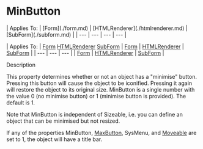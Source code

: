 




<h1 class="heading"><span class="name">MinButton</span></h1>
| Applies To: | [Form](./form.md) | [HTMLRenderer](./htmlrenderer.md) | [SubForm](./subform.md) |
| --- | --- | --- | ---  |

| Applies To: | [Form](./form.md) [HTMLRenderer](./htmlrenderer.md) [SubForm](./subform.md) | [Form](./form.md) | [HTMLRenderer](./htmlrenderer.md) | [SubForm](./subform.md) |
| --- | --- | ---  |
| [Form](./form.md) | [HTMLRenderer](./htmlrenderer.md) | [SubForm](./subform.md) |


Description


This property determines whether or not an object has a "minimise" button. Pressing this button will cause the object to be iconified. Pressing it again will restore the object to its original size. MinButton is a single number with the value 0 (no minimise button) or 1 (minimise button is provided). The default is 1.


Note that MinButton is independent of Sizeable, i.e. you can define an object that can be minimised but not resized.


If any of the properties MinButton, [MaxButton](maxbutton.md), SysMenu, and [Moveable](moveable.md) are set to 1, the object will have a title bar.



